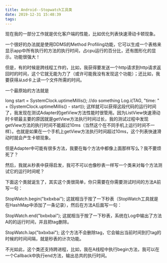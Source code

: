 ```yaml
---
title: Android--Stopwatch工具类
date: 2019-12-31 15:48:39
tags:
---
```

现在我的一部分工作就是优化客户端的性能，比如优化列表快速滑动卡顿现象。

一个很好的办法就是使用DDMS的Method Profiling功能，它可以生成一个表格来显示app中所有执行的方法的执行时间，占cpu运行的百分比，还有图形化的显示。功能很强大！

但是，有的时候是跨线程工作的，比如，我获得要发送一个http请求到http请求返回时的时间，这个它就无能为力了（或许可能我没有发现这个功能）；还比如，我要获得从sd卡上读一个文件所需的时间。

一个最原始的方法就是

long start = SystemClock.uptimeMillis();
//do something
Log.i(TAG, "time: " + (SystemClock.uptimeMillis() - start));
这样就可以获得这段代码的运行时间了，我发现在测试Adapter的getView方法性能时很管用。因为ListView快速滑动时卡顿最主要的原因就是getView方法执行时间过长，我的测试过程中发现getView方法的执行时间不能超过10ms（当然这个在不同手机上运行时间不一样）。也就是如果在一个手机上getView方法执行时间超过10ms，这个列表快速滑动时就会产生卡顿现象。

但是Adapter中可能有很多方法，我要在每个方法中都像上面那样写么？我不要烦死了？

然后，我就从秒表中获得启发，我可不可以也像秒表一样写一个类来对每个方法测试它的运行时间呢？

下面这个类就诞生了，其实这个类很简单，你只需要在你需要测试时间的方法A前写一句：

StopWatch.begin("bxbxbai");
这就相当于按了一下秒表（StopWatch工具就是在HashMap中添加了一条记录），然后在方法A后面写一句：

StopWatch.end("bxbxbai");
这就相当于按了一下秒表，系统在Log中输出了方法A的的运行时间，并且把tag删除。

StopWatch.lap("bxbxbai");
这个方法不会删除tag，它会输出当前时间到打tag的时候的时间间隔，就是秒表的计次功能。

不光如此，这个类还支持跨进程，比如，我在A线程中执行begin方法，我可以在一个Callback中执行end方法，输出总共的执行时间。
